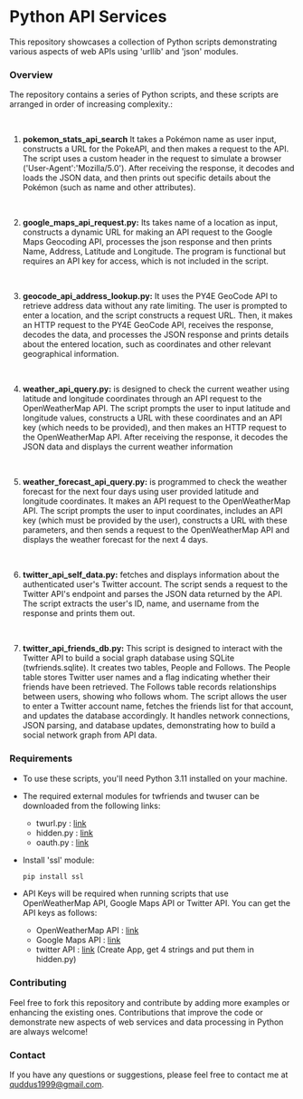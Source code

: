 # Python API Services 
This repository showcases a collection of Python scripts demonstrating various aspects of web APIs using 'urllib' and 'json' modules.

### Overview
The repository contains a series of Python scripts, and these scripts are arranged in order of increasing complexity.:

<br>

1. **pokemon_stats_api_search** It takes a Pokémon name as user input, constructs a URL for the PokeAPI, and then makes a request to the API. The script uses a custom header in the request to simulate a browser ('User-Agent':'Mozilla/5.0'). After receiving the response, it decodes and loads the JSON data, and then prints out specific details about the Pokémon (such as name and other attributes).

<br>

2. **google_maps_api_request.py:** Its takes name of a location as input, constructs a dynamic URL for making an API request to the Google Maps Geocoding API, processes the json response and then prints Name, Address, Latitude and Longitude. The program is functional but requires an API key for access, which is not included in the script.

<br>

3. **geocode_api_address_lookup.py:** It uses the PY4E GeoCode API to retrieve address data without any rate limiting. The user is prompted to enter a location, and the script constructs a request URL. Then, it makes an HTTP request to the PY4E GeoCode API, receives the response, decodes the data, and processes the JSON response and prints details about the entered location, such as coordinates and other relevant geographical information.

<br>

4. **weather_api_query.py:** is designed to check the current weather using latitude and longitude coordinates through an API request to the OpenWeatherMap API. The script prompts the user to input latitude and longitude values, constructs a URL with these coordinates and an API key (which needs to be provided), and then makes an HTTP request to the OpenWeatherMap API. After receiving the response, it decodes the JSON data and displays the current weather information

<br>

5. **weather_forecast_api_query.py:** is programmed to check the weather forecast for the next four days using user provided latitude and longitude coordinates. It makes an API request to the OpenWeatherMap API. The script prompts the user to input coordinates, includes an API key (which must be provided by the user), constructs a URL with these parameters, and then sends a request to the OpenWeatherMap API and displays the weather forecast for the next 4 days.

<br>

6. **twitter_api_self_data.py:** fetches and displays information about the authenticated user's Twitter account. The script sends a request to the Twitter API's endpoint and parses the JSON data returned by the API. The script extracts the user's ID, name, and username from the response and prints them out. 

<br>

7. **twitter_api_friends_db.py:** This script is designed to interact with the Twitter API to build a social graph database using SQLite (twfriends.sqlite). It creates two tables, People and Follows. The People table stores Twitter user names and a flag indicating whether their friends have been retrieved. The Follows table records relationships between users, showing who follows whom. The script allows the user to enter a Twitter account name, fetches the friends list for that account, and updates the database accordingly. It handles network connections, JSON parsing, and database updates, demonstrating how to build a social network graph from API data. 

### Requirements
- To use these scripts, you'll need Python 3.11 installed on your machine.

- The required external modules for twfriends and twuser can be downloaded from the following links:
    - twurl.py : [link](https://www.py4e.com/code3/twurl.py)
    - hidden.py : [link](https://www.py4e.com/code3/hidden.py)
    - oauth.py : [link](https://www.py4e.com/code3/oauth.py)
- Install 'ssl' module: 
    ```bash 
    pip install ssl
    ```

- API Keys will be required when running scripts that use OpenWeatherMap API, Google Maps API or Twitter API. You can get the API keys as follows:
    - OpenWeatherMap API : [link](https://openweathermap.org/api)
    - Google Maps API : [link](https://developers.google.com/maps/documentation/geocoding)
    - twitter API : [link](https://apps.twitter.com/) (Create App, get 4 strings and put them in hidden.py)

### Contributing
Feel free to fork this repository and contribute by adding more examples or enhancing the existing ones. Contributions that improve the code or demonstrate new aspects of web services and data processing in Python are always welcome!

### Contact
If you have any questions or suggestions, please feel free to contact me at quddus1999@gmail.com.
